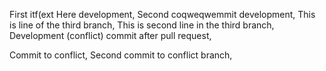 First itf(ext
Here development,
Second coqweqwemmit development,
This is line of the third branch,
This is second line in the third branch,
Development (conflict) commit after pull request,

Commit to conflict,
Second commit to conflict branch,
